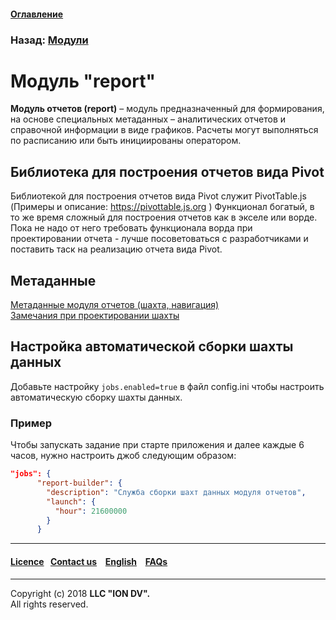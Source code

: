 #### [Оглавление](/docs/ru/index.md)

### Назад: [Модули](/docs/ru/3_modules_description/modules.md)

# Модуль "report"

**Модуль отчетов (report)** – модуль предназначенный для формирования, на основе специальных метаданных – аналитических отчетов и справочной информации в виде графиков. Расчеты могут выполняться по расписанию или быть инициированы оператором.

## Библиотека для построения отчетов вида Pivot
Библиотекой для построения отчетов вида Pivot служит PivotTable.js (Примеры и описание: https://pivottable.js.org )
Функционал богатый, в то же время сложный для построения отчетов как в экселе или ворде.
Пока не надо от него требовать функционала ворда при проектировании отчета - лучше посоветоваться с разработчиками и поставить таск на реализацию отчета вида Pivot.

## Метаданные
[Метаданные модуля отчетов (шахта, навигация)](/docs/ru/2_system_description/metadata_structure/meta_report/meta_report.md)   
[Замечания при проектировании шахты](/docs/ru/3_modules_description/report_warning.md)

## Настройка автоматической сборки шахты данных

Добавьте настройку `jobs.enabled=true` в файл config.ini чтобы настроить автоматическую сборку шахты данных.

### Пример

Чтобы запускать задание при старте приложения и далее каждые 6 часов, нужно настроить джоб следующим образом:

```json
"jobs": {
      "report-builder": {
        "description": "Служба сборки шахт данных модуля отчетов",
        "launch": {
          "hour": 21600000
        }
      }

```

--------------------------------------------------------------------------  


 #### [Licence](/LICENSE)&ensp;  [Contact us](https://iondv.ru/index.html) &ensp;  [English](/docs/en/3_modules_description/report.md) &ensp; [FAQs](/faqs.md)  <div><img src="https://mc.iondv.com/watch/local/docs/framework" style="position:absolute; left:-9999px;" height=1 width=1 alt="iondv metrics"></div>         



--------------------------------------------------------------------------  
 
Copyright (c) 2018 **LLC "ION DV".**   
All rights reserved. 